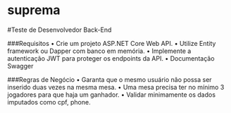 # suprema

#Teste de Desenvolvedor Back-End

###Requisitos
• Crie um projeto ASP.NET Core Web API.
• Utilize Entity framework ou Dapper com banco em memória.
• Implemente a autenticação JWT para proteger os endpoints da API.
• Documentação Swagger


###Regras de Negócio
• Garanta que o mesmo usuário não possa ser inserido duas vezes na mesma mesa.
• Uma mesa precisa ter no mínimo 3 jogadores para que haja um ganhador.
• Validar minimamente os dados imputados como cpf, phone.
